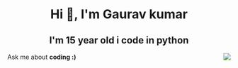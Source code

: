 <h1 align="center">Hi 👋, I'm Gaurav kumar </h1> 
<p><h2 align="center">I'm 15 year old i code in python </h2></p>


<!-- <img class='imgs' align="right" borderRadius="50%" src="https://user-images.githubusercontent.com/84004110/171232830-622ede35-b7a7-4733-9b87-db1632288ddd.jpg"> -->
<img class='imgs' align="right" borderRadius="50%" src="https://user-images.githubusercontent.com/84004110/171459373-3c158825-bb32-4d06-9df3-171f77622249.jpg">
<!-- <p align="center">I’m currently learning <b>C++, Java for app development</b></p> -->

<!-- ![anime3]() -->


<p align="left">Ask me about <b> coding :)</b></p>




